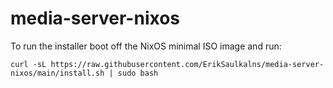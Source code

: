 # media-server-nixos

To run the installer boot off the NixOS minimal ISO image and run:
```
curl -sL https://raw.githubusercontent.com/ErikSaulkalns/media-server-nixos/main/install.sh | sudo bash
```